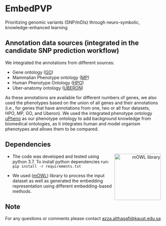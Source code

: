 # EmbedPVP
Prioritizing genomic variants (SNP/InDls) through neuro-symbolic, knowledge-enhanced learning

## Annotation data sources (integrated in the candidate SNP prediction workflow)
We integrated the annotations from different sources:
- Gene ontology ([GO](http://geneontology.org/docs/download-go-annotations/))
- Mammalian Phenotype ontology ([MP](http://www.informatics.jax.org/vocab/mp_ontology))
- Human Phenotype Ontology ([HPO](https://hpo.jax.org/app/download/annotation))
- Uber-anatomy ontology ([UBERON](https://www.ebi.ac.uk/ols/ontologies/uberon))

As these annotations are available for different numbers
of genes, we also used the phenotypes based on the union of all genes
and their annotations (i.e., for genes that have annotations from one,
two or all four datasets, HPO, MP, GO, and Uberon). We used the
integrated phenotype ontology [uPheno](https://zenodo.org/records/3710690) as our
phenotype ontology to add background knowledge from biomedical
ontologies, as it integrates human and model organism phenotypes and
allows them to be compared.

## Dependencies

<div align="right">
<img src="https://raw.githubusercontent.com/bio-ontology-research-group/mowl/main/docs/source/mowl_black_background_colors_2048x2048px.png" alt="mOWL library" align="right" width="150">
</div>


- The code was developed and tested using python 3.7. To install python dependencies run:  
 `pip install -r requirements.txt`

- We used ([mOWL](https://github.com/bio-ontology-research-group/mowl)) library to process the input dataset as well as generated the embedding representation using different 
embedding-based methods.


## Note
For any questions or comments please contact azza.althagafi@kaust.edu.sa
